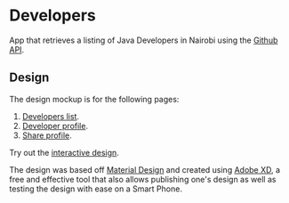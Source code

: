 # Developers

App that retrieves a listing of Java Developers in Nairobi using the [Github API](https://developer.github.com/v3/search/#search-users).

## Design

The design mockup is for the following pages:

1. [Developers list](./art/wireframes/Developers.png).
2. [Developer profile](./art/wireframes/Profile.png).
3. [Share profile](./art/wireframes/Share.png).

Try out the [interactive design](https://xd.adobe.com/view/29abd095-a127-41b9-49bf-aaecbbc9f0ad-5f9a/).

The design was based off [Material Design](https://material.io/design/) and created using [Adobe XD](https://www.adobe.com/africa/products/xd.html), a free and effective tool that also allows publishing one's design as well as testing the design with ease on a Smart Phone.
